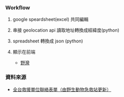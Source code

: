 ### Workflow
1. google speardsheet(excel) 共同編輯
2. 串接 geolocation api 讀取地址轉換成經緯度(python)
3. spreadsheet 轉換成 json (python)
4. 顯示在前端


    - [野灣](https://www.wildonetaiwan.org/rescue)
### 資料來源
- [全台救援單位聯絡表單（由野生動物急救站更新）](https://docs.google.com/spreadsheets/d/1RZIaNJx7rapR8vnOtVPdFJOIjyTrcwu0qMR7it9CX7E/edit?gid=2043887075#gid=2043887075)
